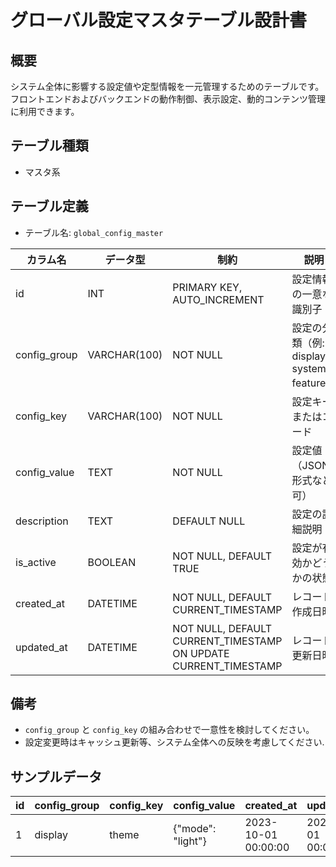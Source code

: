 # グローバル設定マスタテーブル設計書

## 概要
システム全体に影響する設定値や定型情報を一元管理するためのテーブルです。  
フロントエンドおよびバックエンドの動作制御、表示設定、動的コンテンツ管理に利用できます。

## テーブル種類
- マスタ系

## テーブル定義
- テーブル名: `global_config_master`

| カラム名     | データ型     | 制約                                      | 説明                                    |
|--------------|--------------|-------------------------------------------|-----------------------------------------|
| id           | INT          | PRIMARY KEY, AUTO_INCREMENT               | 設定情報の一意な識別子                    |
| config_group | VARCHAR(100) | NOT NULL                                  | 設定の分類（例: display, system, feature） |
| config_key   | VARCHAR(100) | NOT NULL                                  | 設定キーまたはコード                     |
| config_value | TEXT         | NOT NULL                                  | 設定値（JSON形式など可）                  |
| description  | TEXT         | DEFAULT NULL                              | 設定の詳細説明                         |
| is_active    | BOOLEAN      | NOT NULL, DEFAULT TRUE                    | 設定が有効かどうかの状態                |
| created_at   | DATETIME     | NOT NULL, DEFAULT CURRENT_TIMESTAMP       | レコード作成日時                       |
| updated_at   | DATETIME     | NOT NULL, DEFAULT CURRENT_TIMESTAMP ON UPDATE CURRENT_TIMESTAMP | レコード更新日時            |

## 備考
- `config_group` と `config_key` の組み合わせで一意性を検討してください。
- 設定変更時はキャッシュ更新等、システム全体への反映を考慮してください.

## サンプルデータ
| id | config_group | config_key  | config_value             | created_at           | updated_at           |
|----|--------------|-------------|--------------------------|----------------------|----------------------|
| 1  | display      | theme       | {"mode": "light"}        | 2023-10-01 00:00:00  | 2023-10-01 00:00:00  |

